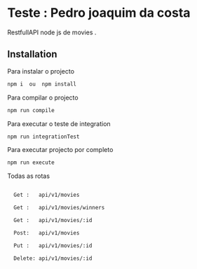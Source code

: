 # Teste :  Pedro joaquim da costa

RestfullAPI  node js de movies .

## Installation

Para instalar o projecto 

```bash
npm i  ou  npm install
```
Para compilar o projecto 

```bash
npm run compile
```


Para executar o teste de integration

```bash
npm run integrationTest
```

Para executar  projecto por completo

```bash
npm run execute
```


Todas as rotas 

```bash

  Get :   api/v1/movies

  Get :   api/v1/movies/winners

  Get :   api/v1/movies/:id

  Post:   api/v1/movies

  Put :   api/v1/movies/:id

  Delete: api/v1/movies/:id


```
